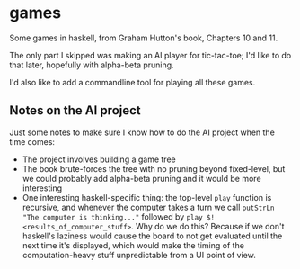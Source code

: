 # games

Some games in haskell, from Graham Hutton's book, Chapters 10 and 11.

The only part I skipped was making an AI player for tic-tac-toe; I'd
like to do that later, hopefully with alpha-beta pruning.

I'd also like to add a commandline tool for playing all these games.

## Notes on the AI project

Just some notes to make sure I know how to do the AI project when the
time comes:
 - The project involves building a game tree
 - The book brute-forces the tree with no pruning beyond fixed-level,
   but we could probably add alpha-beta pruning and it would be more
   interesting
 - One interesting haskell-specific thing: the top-level `play` function
   is recursive, and whenever the computer takes a turn we call
   `putStrLn "The computer is thinking..."` followed by
   `play $! <results_of_computer_stuff>`. Why do we do this? Because
   if we don't haskell's laziness would cause the board to not get evaluated
   until the next time it's displayed, which would make the timing of
   the computation-heavy stuff unpredictable from a UI point of view.
